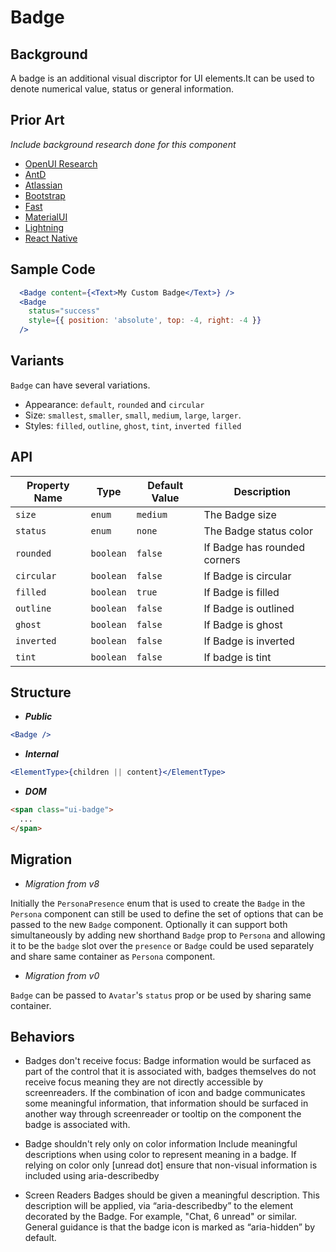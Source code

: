 # Badge

## Background

A badge is an additional visual discriptor for UI elements.It can be used to denote numerical value, status or general information.

## Prior Art

_Include background research done for this component_

- [OpenUI Research](https://open-ui.org/components/badge.research)
- [AntD](https://ant.design/components/badge/)
- [Atlassian](https://atlassian.design/components/badge/examples)
- [Bootstrap](https://getbootstrap.com/docs/4.3/components/badge/)
- [Fast](https://explore.fast.design/components/fast-badge)
- [MaterialUI](https://material-ui.com/components/badges/#badge)
- [Lightning](https://www.lightningdesignsystem.com/components/badges/)
- [React Native](https://reactnativeelements.com/docs/badge/)

## Sample Code

```jsx
  <Badge content={<Text>My Custom Badge</Text>} />
  <Badge
    status="success"
    style={{ position: 'absolute', top: -4, right: -4 }}
  />
```

## Variants

`Badge` can have several variations.

- Appearance: `default`, `rounded` and `circular`
- Size: `smallest`, `smaller`, `small`, `medium`, `large`, `larger`.
- Styles: `filled`, `outline`, `ghost`, `tint`, `inverted filled`

## API

| Property Name | Type      | Default Value | Description                  |
| ------------- | --------- | ------------- | ---------------------------- |
| `size`        | `enum`    | `medium`      | The Badge size               |
| `status`      | `enum`    | `none`        | The Badge status color       |
| `rounded`     | `boolean` | `false`       | If Badge has rounded corners |
| `circular`    | `boolean` | `false`       | If Badge is circular         |
| `filled`      | `boolean` | `true`        | If Badge is filled           |
| `outline`     | `boolean` | `false`       | If Badge is outlined         |
| `ghost`       | `boolean` | `false`       | If Badge is ghost            |
| `inverted`    | `boolean` | `false`       | If Badge is inverted         |
| `tint`        | `boolean` | `false`       | If badge is tint             |

## Structure

- _**Public**_

```jsx
<Badge />
```

- _**Internal**_

```jsx
<ElementType>{children || content}</ElementType>
```

- _**DOM**_

```html
<span class="ui-badge">
  ...
</span>
```

## Migration

- _Migration from v8_

Initially the `PersonaPresence` enum that is used to create the `Badge` in the `Persona` component can still be used to define the set of options that can be passed to the new `Badge` component.
Optionally it can support both simultaneously by adding new shorthand `Badge` prop to `Persona` and allowing it to be the `badge` slot over the `presence` or `Badge` could be used separately and share same container as
`Persona` component.

- _Migration from v0_

`Badge` can be passed to `Avatar`'s `status` prop or be used by sharing same container.

## Behaviors

- Badges don't receive focus:
  Badge information would be surfaced as part of the control that it is associated with, badges themselves do not receive focus meaning they are not directly accessible by screenreaders.
  If the combination of icon and badge communicates some meaningful information, that information should be surfaced in another way through screenreader or tooltip on the component the badge is associated with.

- Badge shouldn't rely only on color information
  Include meaningful descriptions when using color to represent meaning in a badge. If relying on color only [unread dot] ensure that non-visual information is included using aria-describedby

- Screen Readers
  Badges should be given a meaningful description. This description will be applied, via “aria-describedby” to the element decorated by the Badge. For example, "Chat, 6 unread" or similar.
  General guidance is that the badge icon is marked as “aria-hidden” by default.
